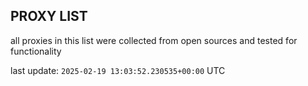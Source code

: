 ## PROXY LIST

all proxies in this list were collected from open sources and tested for functionality

last update: `2025-02-19 13:03:52.230535+00:00` UTC